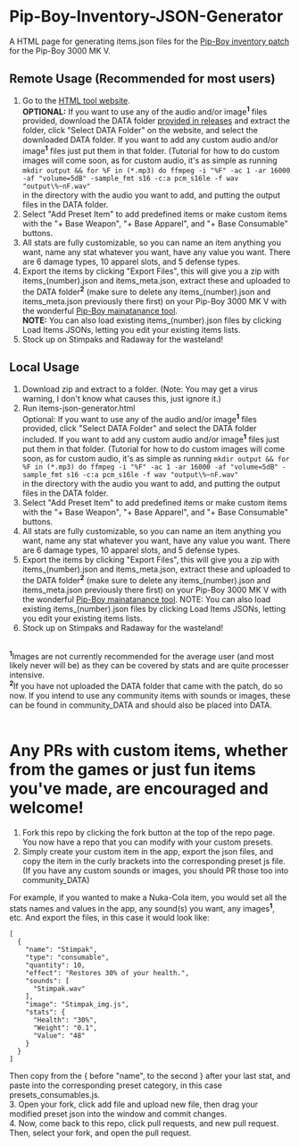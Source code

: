 # Pip-Boy-Inventory-JSON-Generator
A HTML page for generating items.json files for the [Pip-Boy inventory patch](https://github.com/AidanLeeCalamera/Pip-Boy-Inventory-Patch) for the Pip-Boy 3000 MK V.

## Remote Usage (Recommended for most users)
1. Go to the [HTML tool website](https://aidanslab.github.io/Pip-Boy-Inventory-JSON-Generator/index.html).<BR/>
   **OPTIONAL:** If you want to use any of the audio and/or image<sup>**1**</sup> files provided, download the DATA folder [provided in releases](https://github.com/AidansLab/Pip-Boy-Inventory-JSON-Generator/releases/tag/DATA) and extract the folder, click "Select DATA Folder" on the website, and select the downloaded DATA folder. If you want to add any custom audio and/or image<sup>**1**</sup> files just put them in that folder. (Tutorial for how to do custom images will come soon, as for custom audio, it's as simple as running
   `mkdir output && for %F in (*.mp3) do ffmpeg -i "%F" -ac 1 -ar 16000 -af "volume=5dB" -sample_fmt s16 -c:a pcm_s16le -f wav "output\%~nF.wav"`  
   in the directory with the audio you want to add, and putting the output files in the DATA folder.
2. Select "Add Preset Item" to add predefined items or make custom items with the "+ Base Weapon", "+ Base Apparel", and "+ Base Consumable" buttons.
3. All stats are fully customizable, so you can name an item anything you want, name any stat whatever you want, have any value you want. There are 6 damage types, 10 apparel slots, and 5 defense types.  
4. Export the items by clicking "Export Files", this will give you a zip with items_(number).json and items_meta.json, extract these and uploaded to the DATA folder<sup>**2**</sup> (make sure to delete any items_(number).json and items_meta.json previously there first) on your Pip-Boy 3000 MK V with the wonderful [Pip-Boy mainatanance tool](https://pip-boy.com/3000-mk-v/maintenance).  
   **NOTE:** You can also load existing items_(number).json files by clicking Load Items JSONs, letting you edit your existing items lists.
5. Stock up on Stimpaks and Radaway for the wasteland!


## Local Usage
1. Download zip and extract to a folder. (Note: You may get a virus warning, I don't know what causes this, just ignore it.)  
2. Run items-json-generator.html  
   Optional: If you want to use any of the audio and/or image<sup>**1**</sup> files provided, click "Select DATA Folder" and select the DATA folder included. If you want to add any custom audio and/or image<sup>**1**</sup> files just put them in that folder. (Tutorial for how to do custom images will come soon, as for custom audio, it's as simple as running
   `mkdir output && for %F in (*.mp3) do ffmpeg -i "%F" -ac 1 -ar 16000 -af "volume=5dB" -sample_fmt s16 -c:a pcm_s16le -f wav "output\%~nF.wav"`  
   in the directory with the audio you want to add, and putting the output files in the DATA folder.  
5. Select "Add Preset Item" to add predefined items or make custom items with the "+ Base Weapon", "+ Base Apparel", and "+ Base Consumable" buttons.
6. All stats are fully customizable, so you can name an item anything you want, name any stat whatever you want, have any value you want. There are 6 damage types, 10 apparel slots, and 5 defense types.  
7. Export the items by clicking "Export Files", this will give you a zip with items_(number).json and items_meta.json, extract these and uploaded to the DATA folder<sup>**2**</sup> (make sure to delete any items_(number).json and items_meta.json previously there first) on your Pip-Boy 3000 MK V with the wonderful [Pip-Boy mainatanance tool](https://pip-boy.com/3000-mk-v/maintenance).
   NOTE: You can also load existing items_(number).json files by clicking Load Items JSONs, letting you edit your existing items lists.
9. Stock up on Stimpaks and Radaway for the wasteland!

\
<sup>**1**</sup>Images are not currently recommended for the average user (and most likely never will be) as they can be covered by stats and are quite processer intensive.<br/>
<sup>**2**</sup>If you have not uploaded the DATA folder that came with the patch, do so now. If you intend to use any community items with sounds or images, these can be found in community_DATA and should also be placed into DATA.
<br/>
<br/>

# Any PRs with custom items, whether from the games or just fun items you've made, are encouraged and welcome!
1. Fork this repo by clicking the fork button at the top of the repo page. You now have a repo that you can modify with your custom presets.
3. Simply create your custom item in the app, export the json files, and copy the item in the curly brackets into the corresponding preset js file. (If you have any custom sounds or images, you should PR those too into community_DATA)<br/>

For example, if you wanted to make a Nuka-Cola item, you would set all the stats names and values in the app, any sound(s) you want, any images<sup>**1**</sup>, etc. And export the files, in this case it would look like:
```
[
  {
    "name": "Stimpak",
    "type": "consumable",
    "quantity": 10,
    "effect": "Restores 30% of your health.",
    "sounds": [
      "Stimpak.wav"
    ],
    "image": "Stimpak_img.js",
    "stats": {
      "Health": "30%",
      "Weight": "0.1",
      "Value": "48"
    }
  }
]
```
Then copy from the { before "name", to the second } after your last stat, and paste into the corresponding preset category, in this case presets_consumables.js.<BR/>
3. Open your fork, click add file and upload new file, then drag your modified preset json into the window and commit changes.<BR/>
4. Now, come back to this repo, click pull requests, and new pull request. Then, select your fork, and open the pull request.
